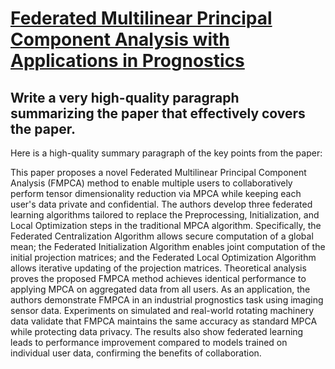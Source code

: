 # [Federated Multilinear Principal Component Analysis with Applications in   Prognostics](https://arxiv.org/abs/2312.06050)

## Write a very high-quality paragraph summarizing the paper that effectively covers the paper.

 Here is a high-quality summary paragraph of the key points from the paper:

This paper proposes a novel Federated Multilinear Principal Component Analysis (FMPCA) method to enable multiple users to collaboratively perform tensor dimensionality reduction via MPCA while keeping each user's data private and confidential. The authors develop three federated learning algorithms tailored to replace the Preprocessing, Initialization, and Local Optimization steps in the traditional MPCA algorithm. Specifically, the Federated Centralization Algorithm allows secure computation of a global mean; the Federated Initialization Algorithm enables joint computation of the initial projection matrices; and the Federated Local Optimization Algorithm allows iterative updating of the projection matrices. Theoretical analysis proves the proposed FMPCA method achieves identical performance to applying MPCA on aggregated data from all users. As an application, the authors demonstrate FMPCA in an industrial prognostics task using imaging sensor data. Experiments on simulated and real-world rotating machinery data validate that FMPCA maintains the same accuracy as standard MPCA while protecting data privacy. The results also show federated learning leads to performance improvement compared to models trained on individual user data, confirming the benefits of collaboration.
